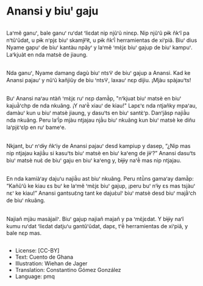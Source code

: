 # Anansi y biuꞌ gaju

##
Laꞌmẽ ganuꞌ, bale ganuꞌ ruꞌdat ꞌliɛdat nip njũꞌũ ninɛp. Nip njũꞌũ pɨk ñkꞌĩ pa nꞌtũꞌũdat, u pɨk nꞌpjɛ biuꞌ skamjɨ̃ꞌɨ̃t, u pɨk ñkꞌĩ̀ herramientas de xiꞌpiã. Biuꞌ dius Nyame gapuꞌ de biuꞌ kantàu npãyꞌ y laꞌmẽ ꞌmɛ̀jɛ biuꞌ gajup de biuꞌ kampuꞌ. Laꞌkjuàt en nda matsè de jiaung.

##
Nda ganuꞌ, Nyame damang dagù biuꞌ ntsꞌɨꞌ de biuꞌ gajup a Anansi. Kad ke Anansi pajauꞌ y nũꞌũ kañjiũy de biu ꞌntsꞌɨꞌ, laxauꞌ nɛp dijiu. ¡Mjàu spàjauꞌts!

##
Buꞌ Anansi naꞌau ntàñ ꞌmɛ̀jɛ ruꞌ nɛp damã̀p, "nꞌkjuat biuꞌ matsè en biuꞌ kajuã̀ꞌchp de nda nkuãng. ¡Y naꞌẽ̀ xiauꞌ de kiau!" Lapɛꞌɛ nda ntjañky mpaꞌau, damàuꞌ kun u biuꞌ matsè jiaung, y dasuꞌts en biuꞌ santɛ̀ꞌp. Danꞌjãsp najiã̀u nda nkuãng. Peru laꞌĩ̀p mjàu ntjajau njã̀u biuꞌ nkuãng kun biuꞌ matsè ke diñu laꞌpjɛ̀ꞌɛlp en ruꞌ bameꞌe.

##
Nkjant, buꞌ nꞌdɨy ñkꞌiy de Anansi pajauꞌ desd kampiup y dasep, “¿Nip mas nip ntjajau kajiã̀u si kasuꞌts biuꞌ matsè en biuꞌ kaꞌeng de jiɨꞌ?” Anansi dasuꞌts biuꞌ matsè nuɛ̀ de biuꞌ gaju en biuꞌ kaꞌeng y, bɨ̀jɨy naꞌẽ̀ mas nip ntjajau.

##
En nda kamiàꞌay dajuꞌu najiã̀u ast biuꞌ nkuãng. Peru ntũ̀ns gamaꞌay damã̀p: “Kañũꞌũ ke kiau ɛs buꞌ ke laꞌmẽ ꞌmɛ̀jɛ biuꞌ gajup, ¡peru buꞌ nꞌɨ̀y ɛs mas tsjàuꞌ nɛꞌ ke kiau!” Anansi gantsuɛ̃ng tant ke dajuɛ̀ulꞌ biuꞌ matsè desd biuꞌ majã̀ꞌch de biuꞌ nkuãng.

##
Najiañ mjàu masàjailꞌ. Biuꞌ gajup najiañ majañ y pa ꞌmɛ̀jɛdat. Y bɨ̀jɨy naꞌĩ kumu ruꞌdat ꞌliɛdat datjuꞌu gantũꞌũdat, dapɛ, tꞌẽ̀ herramientas de xiꞌpiã, y bale nɛp mas.

##
* License: [CC-BY]
* Text: Cuento de Ghana
* Illustration: Wiehan de Jager
* Translation: Constantino Gómez González
* Language: pmq

